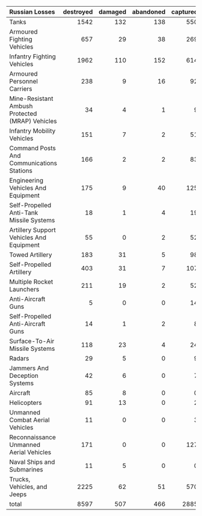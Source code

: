 | Russian Losses                                   |   destroyed |   damaged |   abandoned |   captured |   total |
|:-------------------------------------------------|------------:|----------:|------------:|-----------:|--------:|
| Tanks                                            |        1542 |       132 |         138 |        550 |    2362 |
| Armoured Fighting Vehicles                       |         657 |        29 |          38 |        269 |     993 |
| Infantry Fighting Vehicles                       |        1962 |       110 |         152 |        614 |    2838 |
| Armoured Personnel Carriers                      |         238 |         9 |          16 |         92 |     355 |
| Mine-Resistant Ambush Protected  (MRAP) Vehicles |          34 |         4 |           1 |          9 |      48 |
| Infantry Mobility Vehicles                       |         151 |         7 |           2 |         51 |     211 |
| Command Posts And Communications Stations        |         166 |         2 |           2 |         83 |     253 |
| Engineering Vehicles And Equipment               |         175 |         9 |          40 |        125 |     349 |
| Self-Propelled Anti-Tank Missile Systems         |          18 |         1 |           4 |         19 |      42 |
| Artillery Support Vehicles And Equipment         |          55 |         0 |           2 |         52 |     109 |
| Towed Artillery                                  |         183 |        31 |           5 |         98 |     317 |
| Self-Propelled Artillery                         |         403 |        31 |           7 |        107 |     548 |
| Multiple Rocket Launchers                        |         211 |        19 |           2 |         52 |     284 |
| Anti-Aircraft Guns                               |           5 |         0 |           0 |         14 |      19 |
| Self-Propelled Anti-Aircraft Guns                |          14 |         1 |           2 |          8 |      25 |
| Surface-To-Air Missile Systems                   |         118 |        23 |           4 |         24 |     169 |
| Radars                                           |          29 |         5 |           0 |          9 |      43 |
| Jammers And Deception Systems                    |          42 |         6 |           0 |          7 |      55 |
| Aircraft                                         |          85 |         8 |           0 |          0 |      93 |
| Helicopters                                      |          91 |        13 |           0 |          2 |     106 |
| Unmanned Combat Aerial Vehicles                  |          11 |         0 |           0 |          3 |      14 |
| Reconnaissance Unmanned Aerial Vehicles          |         171 |         0 |           0 |        127 |     298 |
| Naval Ships and Submarines                       |          11 |         5 |           0 |          0 |      16 |
| Trucks, Vehicles, and Jeeps                      |        2225 |        62 |          51 |        570 |    2908 |
| total                                            |        8597 |       507 |         466 |       2885 |   12455 |